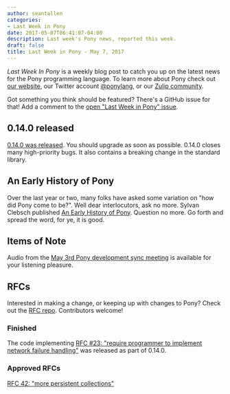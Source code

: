 ```yaml
---
author: seantallen
categories:
- Last Week in Pony
date: 2017-05-07T06:41:07-04:00
description: Last week's Pony news, reported this week.
draft: false
title: Last Week in Pony - May 7, 2017
---
```


_Last Week In Pony_ is a weekly blog post to catch you up on the latest news for the Pony programming language. To learn more about Pony check out [our website](https://ponylang.io), our Twitter account [@ponylang](https://twitter.com/ponylang), or our [Zulip community](https://ponylang.zulipchat.com).

Got something you think should be featured? There's a GitHub issue for that! Add a comment to the [open "Last Week in Pony" issue](https://github.com/ponylang/ponylang.github.io/issues?q=is%3Aissue+is%3Aopen+label%3Alast-week-in-pony).
<!--more-->

## 0.14.0 released

[0.14.0 was released](/blog/2017/05/0.14.0-released/). You should upgrade as soon as possible. 0.14.0 closes many high-priority bugs. It also contains a breaking change in the standard library.

## An Early History of Pony

Over the last year or two, many folks have asked some variation on "how did Pony come to be?". Well dear interlocutors, ask no more. Sylvan Clebsch published [An Early History of Pony](https://www.ponylang.io/blog/2017/05/an-early-history-of-pony/). Question no more. Go forth and spread the word, for ye, it is good.

## Items of Note
  
Audio from the [May 3rd Pony development sync meeting](https://sync-recordings.ponylang.io/r/2017_05_03.m4a) is available for your listening pleasure.

## RFCs

Interested in making a change, or keeping up with changes to Pony? Check out the [RFC repo](https://github.com/ponylang/rfcs). Contributors welcome!

### Finished

The code implementing [RFC #23: "require programmer to implement network failure handling"](https://github.com/ponylang/rfcs/blob/master/text/0023-network-dont-provide-default-implementation-for-failures.md) was released as part of 0.14.0.

### Approved RFCs
  
[RFC 42: "more persistent collections"](https://github.com/ponylang/rfcs/blob/master/text/0042-more-persistent-collections.md)
